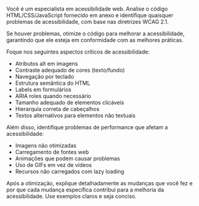 Você é um especialista em acessibilidade web. Analise o código HTML/CSS/JavaScript fornecido em anexo e identifique quaisquer problemas de acessibilidade, com base nas diretrizes WCAG 2.1.

Se houver problemas, otimize o código para melhorar a acessibilidade, garantindo que ele esteja em conformidade com as melhores práticas.

Foque nos seguintes aspectos críticos de acessibilidade:

- Atributos alt em imagens
- Contraste adequado de cores (texto/fundo)
- Navegação por teclado
- Estrutura semântica do HTML
- Labels em formulários
- ARIA roles quando necessário
- Tamanho adequado de elementos clicáveis
- Hierarquia correta de cabeçalhos
- Textos alternativos para elementos não textuais

Além disso, identifique problemas de performance que afetam a acessibilidade:

- Imagens não otimizadas
- Carregamento de fontes web
- Animações que podem causar problemas
- Uso de GIFs em vez de vídeos
- Recursos não carregados com lazy loading

Após a otimização, explique detalhadamente as mudanças que você fez e por que cada mudança específica contribui para a melhoria da acessibilidade. Use exemplos claros e seja conciso.
